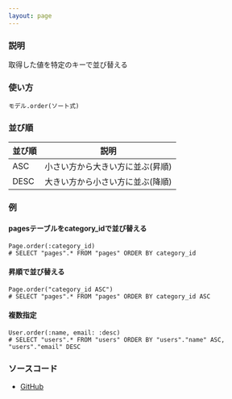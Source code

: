 ```yaml
---
layout: page
---
```

### 説明
取得した値を特定のキーで並び替える

### 使い方
    モデル.order(ソート式)

### 並び順

並び順 | 説明
------|--------------
ASC   | 小さい方から大きい方に並ぶ(昇順)
DESC  | 大きい方から小さい方に並ぶ(降順)

### 例
#### pagesテーブルをcategory_idで並び替える
    Page.order(:category_id)
    # SELECT "pages".* FROM "pages" ORDER BY category_id

#### 昇順で並び替える
    Page.order("category_id ASC")
    # SELECT "pages".* FROM "pages" ORDER BY category_id ASC

#### 複数指定
    User.order(:name, email: :desc)
    # SELECT "users".* FROM "users" ORDER BY "users"."name" ASC, "users"."email" DESC

### ソースコード
* [GitHub](https://github.com/rails/rails/blob/f33d52c95217212cbacc8d5e44b5a8e3cdc6f5b3/activerecord/lib/active_record/relation/query_methods.rb#L357)